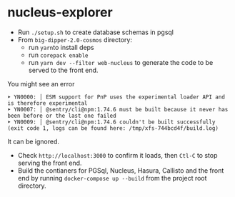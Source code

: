 # nucleus-explorer

- Run `./setup.sh` to create database schemas in pgsql
- From `big-dipper-2.0-cosmos` directory:
    - run `yarn`to install deps
    - run `corepack enable`
    - run `yarn dev --filter web-nucleus` to generate the code to be served to the front end. 

You might see an error
```
➤ YN0000: │ ESM support for PnP uses the experimental loader API and is therefore experimental
➤ YN0007: │ @sentry/cli@npm:1.74.6 must be built because it never has been before or the last one failed
➤ YN0009: │ @sentry/cli@npm:1.74.6 couldn't be built successfully (exit code 1, logs can be found here: /tmp/xfs-744bcd4f/build.log)
```
It can be ignored.


- Check `http://localhost:3000` to confirm it loads, then `Ctl-C` to stop serving the front end.
- Build the contianers for PGSql, Nucleus, Hasura, Callisto and the front end by running `docker-compose up --build` from the project root directory.
